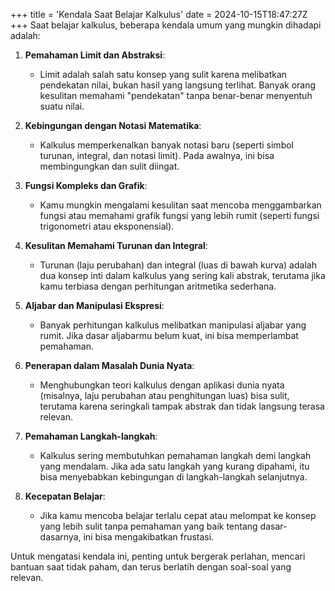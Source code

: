 +++
title = 'Kendala Saat Belajar Kalkulus'
date = 2024-10-15T18:47:27Z
+++
Saat belajar kalkulus, beberapa kendala umum yang mungkin dihadapi adalah:

1. **Pemahaman Limit dan Abstraksi**:
   - Limit adalah salah satu konsep yang sulit karena melibatkan pendekatan nilai, bukan hasil yang langsung terlihat. Banyak orang kesulitan memahami "pendekatan" tanpa benar-benar menyentuh suatu nilai.

2. **Kebingungan dengan Notasi Matematika**:
   - Kalkulus memperkenalkan banyak notasi baru (seperti simbol turunan, integral, dan notasi limit). Pada awalnya, ini bisa membingungkan dan sulit diingat.

3. **Fungsi Kompleks dan Grafik**:
   - Kamu mungkin mengalami kesulitan saat mencoba menggambarkan fungsi atau memahami grafik fungsi yang lebih rumit (seperti fungsi trigonometri atau eksponensial).

4. **Kesulitan Memahami Turunan dan Integral**:
   - Turunan (laju perubahan) dan integral (luas di bawah kurva) adalah dua konsep inti dalam kalkulus yang sering kali abstrak, terutama jika kamu terbiasa dengan perhitungan aritmetika sederhana. 
   
5. **Aljabar dan Manipulasi Ekspresi**:
   - Banyak perhitungan kalkulus melibatkan manipulasi aljabar yang rumit. Jika dasar aljabarmu belum kuat, ini bisa memperlambat pemahaman.

6. **Penerapan dalam Masalah Dunia Nyata**:
   - Menghubungkan teori kalkulus dengan aplikasi dunia nyata (misalnya, laju perubahan atau penghitungan luas) bisa sulit, terutama karena seringkali tampak abstrak dan tidak langsung terasa relevan.

7. **Pemahaman Langkah-langkah**:
   - Kalkulus sering membutuhkan pemahaman langkah demi langkah yang mendalam. Jika ada satu langkah yang kurang dipahami, itu bisa menyebabkan kebingungan di langkah-langkah selanjutnya.

8. **Kecepatan Belajar**:
   - Jika kamu mencoba belajar terlalu cepat atau melompat ke konsep yang lebih sulit tanpa pemahaman yang baik tentang dasar-dasarnya, ini bisa mengakibatkan frustasi.

Untuk mengatasi kendala ini, penting untuk bergerak perlahan, mencari bantuan saat tidak paham, dan terus berlatih dengan soal-soal yang relevan.
